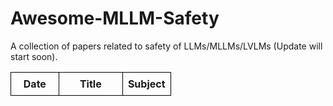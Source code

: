 # Awesome-MLLM-Safety
A collection of papers related to safety of LLMs/MLLMs/LVLMs (Update will start soon).

<table style="border-collapse: collapse; width: 100%;">
  <tr>
    <th style="border: 1px solid black; padding: 8px; width: 30%">Date</th>
    <th style="border: 1px solid black; padding: 8px; width: 40%"">Title</th>
    <th style="border: 1px solid black; padding: 8px; width: 30%"">Subject</th>
  </tr>
</table>
